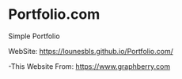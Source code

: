 # Portfolio.com
Simple Portfolio

WebSite:
https://lounesbls.github.io/Portfolio.com/

-This Website From: https://www.graphberry.com
